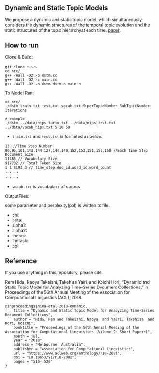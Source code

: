 ## Dynamic and Static Topic Models
We propose a dynamic and static topic model, which simultaneously considers the dynamic structures of the temporal topic evolution and the static structures of the topic hierarchyat each time. 
[paper](https://www.aclweb.org/anthology/P18-2082).

## How to run
Clone & Build:
```
git clone 〜〜〜
cd src/
g++ -Wall -O2 -o dstm.cc
g++ -Wall -O2 -c main.cc
g++ -Wall -O2 -o dstm dstm.o main.o
```

To Model Run:
```
cd src/
./dstm train.txt test.txt vocab.txt SuperTopicNumber SubTopicNumber Iterations

# example
./dstm ../data/nips_tarin.txt ../data/nips_test.txt ../data/vocab_nips.txt 5 10 50

```

- `train.txt` and  `test.txt` is formated as below.

``` 
13　//Time Step Number
90,95,101,143,144,127,144,140,152,152,151,151,150 //Each Time Step Document Size
11463 // Vocabulary Size
917702 // Total Token Size
1 1 8193 3 // time_step,doc_id,word_id,word_count
・・・・
・・・・
```

- `vocab.txt` is vocabulary of corpus

OutputFiles:

some parameter and perplexity(ppl) is written to file.

- phi:
- beta:
- alpha1:
- alpha2:
- thetas:
- thetask:
- ppl:

## Reference
If you use anything in this repository, please cite:

Rem Hida, Naoya Takeishi, Takehisa Yairi, and Koichi Hori, “Dynamic and Static Topic Model for Analyzing Time-Series Document Collections,” in Proceedings of the 56th Annual Meeting of the Association for Computational Linguistics (ACL), 2018.

```
@inproceedings{hida-etal-2018-dynamic,
    title = "Dynamic and Static Topic Model for Analyzing Time-Series Document Collections",
    author = "Hida, Rem and Takeishi, Naoya  and Yairi, Takehisa  and Hori, Koichi",
    booktitle = "Proceedings of the 56th Annual Meeting of the Association for Computational Linguistics (Volume 2: Short Papers)",
    month = jul,
    year = "2018",
    address = "Melbourne, Australia",
    publisher = "Association for Computational Linguistics",
    url = "https://www.aclweb.org/anthology/P18-2082",
    doi = "10.18653/v1/P18-2082",
    pages = "516--520"
}
```
